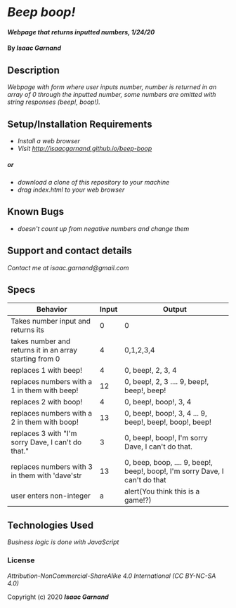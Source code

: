 # _Beep boop!_

#### _Webpage that returns inputted numbers, 1/24/20_

#### By _**Isaac Garnand**_

## Description

_Webpage with form where user inputs number, number is returned in an array of 0 through the inputted number, some numbers are omitted with string responses (beep!, boop!)._

## Setup/Installation Requirements

* _Install a web browser_
* _Visit http://isaacgarnand.github.io/beep-boop_
##### _or_
* _download a clone of this repository to your machine_
* _drag index.html to your web browser_

## Known Bugs

* _doesn't count up from negative numbers and change them_

## Support and contact details

_Contact me at isaac.garnand@gmail.com_

## Specs

Behavior | Input | Output
--- | ---| ---
Takes number input and returns its | 0 | 0
takes number and returns it in an array starting from 0 | 4 | 0,1,2,3,4
replaces 1 with beep! | 4 | 0, beep!, 2, 3, 4
replaces numbers with a 1 in them with beep! | 12 | 0, beep!, 2, 3 .... 9, beep!, beep!, beep!
replaces 2 with boop! | 4 | 0, beep!, boop!, 3, 4
replaces numbers with a 2 in them with boop! | 13 | 0, beep!, boop!, 3, 4 ... 9, beep!, beep!, boop!, beep!
replaces 3 with "I'm sorry Dave, I can't do that." | 3 | 0, beep!, boop!, I'm sorry Dave, I can't do that.
replaces numbers with 3 in them with 'dave'str | 13 | 0, beep, boop, .... 9, beep!, beep!, boop!, I'm sorry Dave, I can't do that
user enters non-integer | a | alert\(You think this is a game!?\)

## Technologies Used

_Business logic is done with JavaScript_

### License

*Attribution-NonCommercial-ShareAlike 4.0 International (CC BY-NC-SA 4.0)*

Copyright (c) 2020 **_Isaac Garnand_**